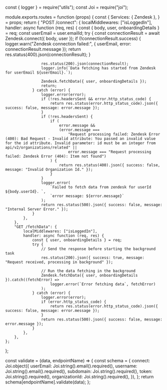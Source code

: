 const { logger } = require("utils");
const Joi = require("joi");

module.exports.routes = function (props) {
	const {
		Services: { Zendesk },
	} = props;
	return {
		"POST /connect": {
			localMiddlewares: ["isLoggedIn"],
			handler: async function (req, res) {
				const { body, user, onboardingDetails } = req;
				const userEmail = user.emailId;
				try {
					const connectionResult = await Zendesk.connect({ body, user });
					if (!connectionResult.success) {
						logger.warn("Zendesk connection failed:", { userEmail, error: connectionResult.message });
						return res.status(400).json(connectionResult);
					}

					res.status(200).json(connectionResult);
					logger.info(`Data fetching has started from Zendesk for userEmail ${userEmail}.`);

					Zendesk.fetchData({ user, onboardingDetails });
					return;
				} catch (error) {
					logger.error(error);
					if (!res.headersSent && error.http_status_code) {
						return res.status(error.http_status_code).json({ success: false, message: error.message });
					}
					if (!res.headersSent) {
						if (
							error.message &&
							(error.message ===
								"Request processing failed: Zendesk Error (400): Bad Request - Invalid attribute: You passed an invalid value for the id attribute. Invalid parameter: id must be an integer from api/v2/organizations/related" ||
								error.message === "Request processing failed: Zendesk Error (404): Item not found")
						) {
							return res.status(400).json({ success: false, message: "Invalid Organization Id." });
						}
					}
					logger.error(
						`Failed to fetch data from zendesk for userId ${body.userId}. `,
						`error message: ${error.message}`
					);
					return res.status(500).json({ success: false, message: "Internal Server Error." });
				}
			},
		},
		"GET /fetchData": {
			localMiddlewares: ["isLoggedIn"],
			handler: async function (req, res) {
				const { user, onboardingDetails } = req;
				try {
					// Send the response before starting the background task
					res.status(200).json({ success: true, message: "Request received, processing in background" });

					// Run the data fetching in the background
					Zendesk.fetchData({ user, onboardingDetails }).catch((fetchError) =>
						logger.error(`Error fetching data`, fetchError)
					);
				} catch (error) {
					logger.error(error);
					if (error.http_status_code) {
						return res.status(error.http_status_code).json({ success: false, message: error.message });
					}
					return res.status(500).json({ success: false, message: error.message });
				}
			},
		},
	};
};

const validate = (data, endpointName) => {
	const schema = {
		connect: Joi.object({
			userEmail: Joi.string().email().required(),
			username: Joi.string().email().required(),
			subdomain: Joi.string().required(),
			token: Joi.string().required(),
			organizationId: Joi.string().required(),
		}),
	};
	return schema[endpointName].validate(data);
};
